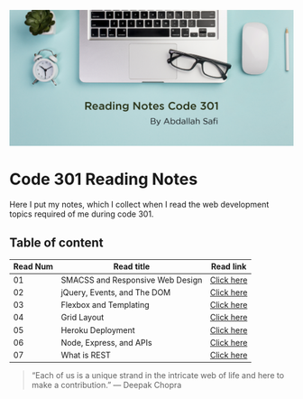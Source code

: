 ![notes](img/read301.png)

# Code 301 Reading Notes

Here I put my notes, which I collect when I read the web development topics required of me during code 301.

## Table of content

Read Num | Read title | Read link
------------ | ------------- | --------------
01 |  SMACSS and Responsive Web Design | [Click here](https://abdallahsafi.github.io/reading-notes-301/class-01)
02 |  jQuery, Events, and The DOM | [Click here](https://abdallahsafi.github.io/reading-notes-301/class-02)
03 |  Flexbox and Templating | [Click here](https://abdallahsafi.github.io/reading-notes-301/class-03)
04 |  Grid Layout | [Click here](https://abdallahsafi.github.io/reading-notes-301/class-04)
05 |  Heroku Deployment | [Click here](https://abdallahsafi.github.io/reading-notes-301/class-05)
06 |  Node, Express, and APIs | [Click here](https://abdallahsafi.github.io/reading-notes-301/class-06)
07 |  What is REST | [Click here](https://abdallahsafi.github.io/reading-notes-301/class-07)










> “Each of us is a unique strand in the intricate web of life and here to make a contribution.”
> ― Deepak Chopra


